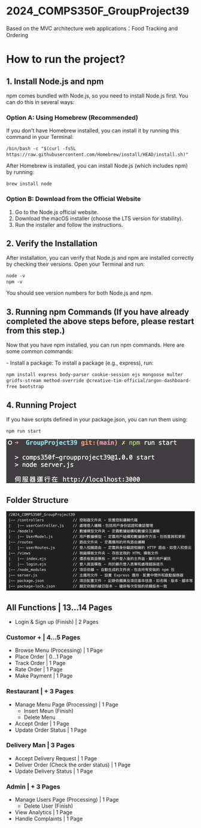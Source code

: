 # 2024_COMPS350F_GroupProject39
Based on the MVC architecture web applications：Food Tracking and Ordering

# How to run the project?

## 1. Install Node.js and npm
npm comes bundled with Node.js, so you need to install Node.js first. You can do this in several ways:

### Option A: Using Homebrew (Recommended)
If you don't have Homebrew installed, you can install it by running this command in your Terminal:

    /bin/bash -c "$(curl -fsSL https://raw.githubusercontent.com/Homebrew/install/HEAD/install.sh)"
    
After Homebrew is installed, you can install Node.js (which includes npm) by running:

    brew install node   

### Option B: Download from the Official Website
1.	Go to the Node.js official website.
2.	Download the macOS installer (choose the LTS version for stability).
3.	Run the installer and follow the instructions.

## 2. Verify the Installation
After installation, you can verify that Node.js and npm are installed correctly by checking their versions. Open your Terminal and run:

    node -v
    npm -v

You should see version numbers for both Node.js and npm.

## 3. Running npm Commands (If you have already completed the above steps before, please restart from this step.)
Now that you have npm installed, you can run npm commands. Here are some common commands:


\- Install a package: To install a package (e.g., express), run:

    npm install express body-parser cookie-session ejs mongoose multer gridfs-stream method-override @creative-tim-official/argon-dashboard-free bootstrap


## 4. Running Project
If you have scripts defined in your package.json, you can run them using:

    npm run start

![serverRunning](/public/image/serverRunning.png)

## Folder Structure
![folderStructure](/public/image/folderStructure.png "folderStructure")


## All Functions | 13...14 Pages
- Login & Sign up (Finish) | 2 Pages

### Customor + | 4...5 Pages
- Browse Menu (Processing) | 1 Page
- Place Order | 0...1 Page
- Track Order | 1 Page
- Rate Order | 1 Page
- Make Payment | 1 Page

### Restaurant | + 3 Pages
- Manage Menu Page (Processing) | 1 Page
    - Insert Meun (Finish)
    - Delete Menu
- Accept Order | 1 Page
- Update Order Status | 1 Page


### Delivery Man | 3 Pages
- Accept Delivery Request | 1 Page
- Deliver Order (Check the order status) | 1 Page
- Update Delivery Status | 1 Page

### Admin | + 3 Pages
- Manage Users Page (Processing) | 1 Page
    - Delete User (Finish)
- View Analytics | 1 Page
- Handle Complaints | 1 Page
